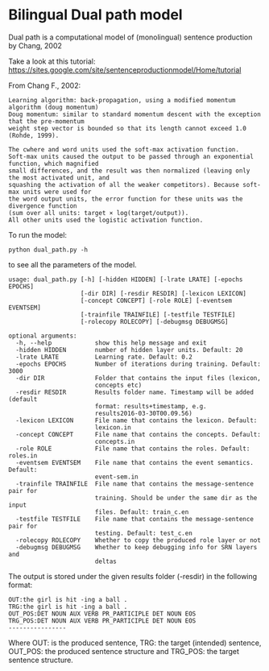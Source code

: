 # Bilingual Dual path model

Dual path is a computational model of (monolingual) sentence production by Chang, 2002

Take a look at this tutorial: https://sites.google.com/site/sentenceproductionmodel/Home/tutorial


From Chang F., 2002:
```
Learning algorithm: back-propagation, using a modified momentum algorithm (doug momentum)
Doug momentum: similar to standard momentum descent with the exception that the pre-momentum
weight step vector is bounded so that its length cannot exceed 1.0 (Rohde, 1999).

The cwhere and word units used the soft-max activation function.
Soft-max units caused the output to be passed through an exponential function, which magnified
small differences, and the result was then normalized (leaving only the most activated unit, and
squashing the activation of all the weaker competitors). Because soft-max units were used for 
the word output units, the error function for these units was the divergence function 
(sum over all units: target × log(target/output)). 
All other units used the logistic activation function.
```

To run the model: 


```
python dual_path.py -h 
```

to see all the parameters of the model.

```
usage: dual_path.py [-h] [-hidden HIDDEN] [-lrate LRATE] [-epochs EPOCHS]
                    [-dir DIR] [-resdir RESDIR] [-lexicon LEXICON]
                    [-concept CONCEPT] [-role ROLE] [-eventsem EVENTSEM]
                    [-trainfile TRAINFILE] [-testfile TESTFILE]
                    [-rolecopy ROLECOPY] [-debugmsg DEBUGMSG]

optional arguments:
  -h, --help            show this help message and exit
  -hidden HIDDEN        number of hidden layer units. Default: 20
  -lrate LRATE          Learning rate. Default: 0.2
  -epochs EPOCHS        Number of iterations during training. Default: 3000
  -dir DIR              Folder that contains the input files (lexicon,
                        concepts etc)
  -resdir RESDIR        Results folder name. Timestamp will be added (default
                        format: results+timestamp, e.g.
                        results2016-03-30T00.09.56)
  -lexicon LEXICON      File name that contains the lexicon. Default:
                        lexicon.in
  -concept CONCEPT      File name that contains the concepts. Default:
                        concepts.in
  -role ROLE            File name that contains the roles. Default: roles.in
  -eventsem EVENTSEM    File name that contains the event semantics. Default:
                        event-sem.in
  -trainfile TRAINFILE  File name that contains the message-sentence pair for
                        training. Should be under the same dir as the input
                        files. Default: train_c.en
  -testfile TESTFILE    File name that contains the message-sentence pair for
                        testing. Default: test_c.en
  -rolecopy ROLECOPY    Whether to copy the produced role layer or not
  -debugmsg DEBUGMSG    Whether to keep debugging info for SRN layers and
                        deltas
```


The output is stored under the given results folder (-resdir) in the following format:

```
OUT:the girl is hit -ing a ball .
TRG:the girl is hit -ing a ball .
OUT_POS:DET NOUN AUX VERB PR_PARTICIPLE DET NOUN EOS
TRG_POS:DET NOUN AUX VERB PR_PARTICIPLE DET NOUN EOS
----------------
```

Where OUT: is the produced sentence, TRG: the target (intended) sentence, OUT_POS: the produced sentence structure 
and TRG_POS: the target sentence structure.